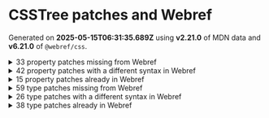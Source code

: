 # CSSTree patches and Webref

Generated on **2025-05-15T06:31:35.689Z** using **v2.21.0** of MDN data and **v6.21.0** of `@webref/css`.


<details>
<summary>33 property patches missing from Webref</summary>

- `-moz-background-clip`
```
padding | border
```
- `-moz-border-radius-bottomleft`
```
<'border-bottom-left-radius'>
```
- `-moz-border-radius-bottomright`
```
<'border-bottom-right-radius'>
```
- `-moz-border-radius-topleft`
```
<'border-top-left-radius'>
```
- `-moz-border-radius-topright`
```
<'border-bottom-right-radius'>
```
- `-moz-control-character-visibility`
```
visible | hidden
```
- `-moz-osx-font-smoothing`
```
auto | grayscale
```
- `-moz-user-select`
```
none | text | all | -moz-none
```
- `-ms-flex-align`
```
start | end | center | baseline | stretch
```
- `-ms-flex-item-align`
```
auto | start | end | center | baseline | stretch
```
- `-ms-flex-line-pack`
```
start | end | center | justify | distribute | stretch
```
- `-ms-flex-negative`
```
<'flex-shrink'>
```
- `-ms-flex-order`
```
<integer>
```
- `-ms-flex-pack`
```
start | end | center | justify | distribute
```
- `-ms-flex-positive`
```
<'flex-grow'>
```
- `-ms-flex-preferred-size`
```
<'flex-basis'>
```
- `-ms-grid-column-align`
```
start | end | center | stretch
```
- `-ms-grid-row-align`
```
start | end | center | stretch
```
- `-ms-hyphenate-limit-last`
```
none | always | column | page | spread
```
- `-ms-interpolation-mode`
```
nearest-neighbor | bicubic
```
- `-webkit-column-break-after`
```
always | auto | avoid
```
- `-webkit-column-break-before`
```
always | auto | avoid
```
- `-webkit-column-break-inside`
```
always | auto | avoid
```
- `-webkit-font-smoothing`
```
auto | none | antialiased | subpixel-antialiased
```
- `-webkit-print-color-adjust`
```
economy | exact
```
- `-webkit-text-security`
```
none | circle | disc | square
```
- `-webkit-user-drag`
```
none | element | auto
```
- [`-webkit-user-select`](https://drafts.csswg.org/css-ui-4/#propdef--webkit-user-select)
```
webref:  undefined
csstree: auto | none | text | all
```
- `behavior`
```
<url>+
```
- `glyph-orientation-horizontal`
```
<angle>
```
- `kerning`
```
auto | <svg-length>
```
- `src`
```
[ <url> [ format( <string># ) ]? | local( <family-name> ) ]#
```
- `unicode-range`
```
<urange>#
```
</details>


<details>
<summary>42 property patches with a different syntax in Webref</summary>

- [`-webkit-appearance`](https://drafts.csswg.org/css-ui-4/#propdef--webkit-appearance)
```
webref:  none | auto | base | <compat-auto> | <compat-special> | base
csstree: none | button | button-bevel | caps-lock-indicator | caret | checkbox | default-button | inner-spin-button | listbox | listitem | media-controls-background | media-controls-fullscreen-background | media-current-time-display | media-enter-fullscreen-button | media-exit-fullscreen-button | media-fullscreen-button | media-mute-button | media-overlay-play-button | media-play-button | media-seek-back-button | media-seek-forward-button | media-slider | media-sliderthumb | media-time-remaining-display | media-toggle-closed-captions-button | media-volume-slider | media-volume-slider-container | media-volume-sliderthumb | menulist | menulist-button | menulist-text | menulist-textfield | meter | progress-bar | progress-bar-value | push-button | radio | scrollbarbutton-down | scrollbarbutton-left | scrollbarbutton-right | scrollbarbutton-up | scrollbargripper-horizontal | scrollbargripper-vertical | scrollbarthumb-horizontal | scrollbarthumb-vertical | scrollbartrack-horizontal | scrollbartrack-vertical | searchfield | searchfield-cancel-button | searchfield-decoration | searchfield-results-button | searchfield-results-decoration | slider-horizontal | slider-vertical | sliderthumb-horizontal | sliderthumb-vertical | square-button | textarea | textfield | -apple-pay-button
```
- [`-webkit-background-clip`](https://compat.spec.whatwg.org/#propdef--webkit-background-clip)
```
webref:  <bg-clip>#
csstree: [ <box> | border | padding | content | text ]#
```
- [`-webkit-mask-box-image`](https://compat.spec.whatwg.org/#propdef--webkit-mask-box-image)
```
webref:  <'mask-border-source'> || <'mask-border-slice'> [ / <'mask-border-width'>? [ / <'mask-border-outset'> ]? ]? || <'mask-border-repeat'> || <'mask-border-mode'>
csstree: [ <url> | <gradient> | none ] [ <length-percentage>{4} <-webkit-mask-box-repeat>{2} ]?
```
- [`alignment-baseline`](https://drafts.csswg.org/css-inline-3/#propdef-alignment-baseline)
```
webref:  baseline | text-bottom | alphabetic | ideographic | middle | central | mathematical | text-top
csstree: auto | baseline | before-edge | text-before-edge | middle | central | after-edge | text-after-edge | ideographic | alphabetic | hanging | mathematical
```
- [`baseline-shift`](https://drafts.csswg.org/css-inline-3/#propdef-baseline-shift)
```
webref:  <length-percentage> | sub | super | top | center | bottom
csstree: baseline | sub | super | <svg-length>
```
- [`container-type`](https://drafts.csswg.org/css-conditional-5/#propdef-container-type)
```
webref:  normal | [ [ size | inline-size ] || scroll-state ]
csstree: normal || [ size | inline-size ]
```
- [`cue-after`](https://drafts.csswg.org/css-speech-1/#propdef-cue-after)
```
webref:  <uri> <decibel>? | none
csstree: <url> <decibel>? | none
```
- [`cue-before`](https://drafts.csswg.org/css-speech-1/#propdef-cue-before)
```
webref:  <uri> <decibel>? | none
csstree: <url> <decibel>? | none
```
- [`cursor`](https://drafts.csswg.org/css-ui-4/#propdef-cursor)
```
webref:  [ [ <url> | <url-set> ] [<x> <y>]? ]#? [ auto | default | none | context-menu | help | pointer | progress | wait | cell | crosshair | text | vertical-text | alias | copy | move | no-drop | not-allowed | grab | grabbing | e-resize | n-resize | ne-resize | nw-resize | s-resize | se-resize | sw-resize | w-resize | ew-resize | ns-resize | nesw-resize | nwse-resize | col-resize | row-resize | all-scroll | zoom-in | zoom-out ]
csstree: [ [ <url> [ <x> <y> ]? , ]* [ auto | default | none | context-menu | help | pointer | progress | wait | cell | crosshair | text | vertical-text | alias | copy | move | no-drop | not-allowed | e-resize | n-resize | ne-resize | nw-resize | s-resize | se-resize | sw-resize | w-resize | ew-resize | ns-resize | nesw-resize | nwse-resize | col-resize | row-resize | all-scroll | zoom-in | zoom-out | grab | grabbing | hand | -webkit-grab | -webkit-grabbing | -webkit-zoom-in | -webkit-zoom-out | -moz-grab | -moz-grabbing | -moz-zoom-in | -moz-zoom-out ] ]
```
- [`display`](https://drafts.csswg.org/css-display-4/#propdef-display)
```
webref:  [ <display-outside> || <display-inside> ] | <display-listitem> | <display-internal> | <display-box> | <display-legacy> | <display-outside> || [ <display-inside> | math ]
csstree: | <-non-standard-display>
```
- [`dominant-baseline`](https://drafts.csswg.org/css-inline-3/#propdef-dominant-baseline)
```
webref:  auto | text-bottom | alphabetic | ideographic | middle | central | mathematical | hanging | text-top
csstree: auto | use-script | no-change | reset-size | ideographic | alphabetic | hanging | mathematical | central | middle | text-after-edge | text-before-edge
```
- [`fill-opacity`](https://drafts.fxtf.org/fill-stroke-3/#propdef-fill-opacity)
```
webref:  <'opacity'>
csstree: <number-zero-one>
```
- [`filter`](https://drafts.fxtf.org/filter-effects-1/#propdef-filter)
```
webref:  none | <filter-value-list>
csstree: | <-ms-filter-function-list>
```
- [`font`](https://drafts.csswg.org/css-fonts-4/#propdef-font)
```
webref:  [ [ <'font-style'> || <font-variant-css2> || <'font-weight'> || <font-width-css3> ]? <'font-size'> [ / <'line-height'> ]? <'font-family'># ] | <system-family-name>
csstree: [ [ <'font-style'> || <font-variant-css2> || <'font-weight'> || <font-width-css3> ]? <'font-size'> [ / <'line-height'> ]? <'font-family'># ] | <system-family-name> | <-non-standard-font>
```
- [`glyph-orientation-vertical`](https://drafts.csswg.org/css-writing-modes-4/#propdef-glyph-orientation-vertical)
```
webref:  auto | 0deg | 90deg | 0 | 90
csstree: <angle>
```
- [`height`](https://drafts.csswg.org/css-sizing-3/#propdef-height)
```
webref:  auto | <length-percentage [0,∞]> | min-content | max-content | fit-content(<length-percentage [0,∞]>) | <calc-size()> | <anchor-size()> | stretch | fit-content | contain
csstree: | stretch | <-non-standard-size>
```
- [`image-rendering`](https://drafts.csswg.org/css-images-3/#propdef-image-rendering)
```
webref:  auto | smooth | high-quality | pixelated | crisp-edges
csstree: | optimizeSpeed | optimizeQuality | <-non-standard-image-rendering>
```
- [`max-height`](https://drafts.csswg.org/css-sizing-3/#propdef-max-height)
```
webref:  none | <length-percentage [0,∞]> | min-content | max-content | fit-content(<length-percentage [0,∞]>) | <calc-size()> | <anchor-size()> | stretch | fit-content | contain
csstree: | stretch | <-non-standard-size>
```
- [`max-width`](https://drafts.csswg.org/css-sizing-3/#propdef-max-width)
```
webref:  none | <length-percentage [0,∞]> | min-content | max-content | fit-content(<length-percentage [0,∞]>) | <calc-size()> | <anchor-size()> | stretch | fit-content | contain
csstree: | stretch | <-non-standard-size>
```
- [`min-height`](https://drafts.csswg.org/css-sizing-3/#propdef-min-height)
```
webref:  auto | <length-percentage [0,∞]> | min-content | max-content | fit-content(<length-percentage [0,∞]>) | <calc-size()> | <anchor-size()> | stretch | fit-content | contain
csstree: | stretch | <-non-standard-size>
```
- [`min-width`](https://drafts.csswg.org/css-sizing-3/#propdef-min-width)
```
webref:  auto | <length-percentage [0,∞]> | min-content | max-content | fit-content(<length-percentage [0,∞]>) | <calc-size()> | <anchor-size()> | stretch | fit-content | contain
csstree: | stretch | <-non-standard-size>
```
- [`overflow`](https://drafts.csswg.org/css-overflow-3/#propdef-overflow)
```
webref:  <'overflow-block'>{1,2}
csstree: | <-non-standard-overflow>
```
- [`pause-after`](https://drafts.csswg.org/css-speech-1/#propdef-pause-after)
```
webref:  <time [0s,∞]> | none | x-weak | weak | medium | strong | x-strong
csstree: <time> | none | x-weak | weak | medium | strong | x-strong
```
- [`pause-before`](https://drafts.csswg.org/css-speech-1/#propdef-pause-before)
```
webref:  <time [0s,∞]> | none | x-weak | weak | medium | strong | x-strong
csstree: <time> | none | x-weak | weak | medium | strong | x-strong
```
- [`position`](https://drafts.csswg.org/css-position-3/#propdef-position)
```
webref:  static | relative | absolute | sticky | fixed | <running()>
csstree: | -webkit-sticky
```
- [`rest-after`](https://drafts.csswg.org/css-speech-1/#propdef-rest-after)
```
webref:  <time [0s,∞]> | none | x-weak | weak | medium | strong | x-strong
csstree: <time> | none | x-weak | weak | medium | strong | x-strong
```
- [`rest-before`](https://drafts.csswg.org/css-speech-1/#propdef-rest-before)
```
webref:  <time [0s,∞]> | none | x-weak | weak | medium | strong | x-strong
csstree: <time> | none | x-weak | weak | medium | strong | x-strong
```
- [`scroll-timeline`](https://drafts.csswg.org/scroll-animations-1/#propdef-scroll-timeline)
```
webref:  [ <'scroll-timeline-name'> <'scroll-timeline-axis'>? ]#
csstree: [ <'scroll-timeline-name'> || <'scroll-timeline-axis'> ]#
```
- [`stroke-dasharray`](https://drafts.fxtf.org/fill-stroke-3/#propdef-stroke-dasharray)
```
webref:  none | [<length-percentage> | <number>]+#
csstree: none | [ <svg-length>+ ]#
```
- [`stroke-dashoffset`](https://drafts.fxtf.org/fill-stroke-3/#propdef-stroke-dashoffset)
```
webref:  <length-percentage> | <number>
csstree: <svg-length>
```
- [`stroke-linejoin`](https://drafts.fxtf.org/fill-stroke-3/#propdef-stroke-linejoin)
```
webref:  [ crop | arcs | miter ] || [ bevel | round | fallback ]
csstree: miter | round | bevel
```
- [`stroke-miterlimit`](https://drafts.fxtf.org/fill-stroke-3/#propdef-stroke-miterlimit)
```
webref:  <number>
csstree: <number-one-or-greater>
```
- [`stroke-width`](https://drafts.fxtf.org/fill-stroke-3/#propdef-stroke-width)
```
webref:  [<length-percentage> | <number>]#
csstree: <svg-length>
```
- [`unicode-bidi`](https://drafts.csswg.org/css-writing-modes-4/#propdef-unicode-bidi)
```
webref:  normal | embed | isolate | bidi-override | isolate-override | plaintext
csstree: | -moz-isolate | -moz-isolate-override | -moz-plaintext | -webkit-isolate | -webkit-isolate-override | -webkit-plaintext
```
- [`voice-duration`](https://drafts.csswg.org/css-speech-1/#propdef-voice-duration)
```
webref:  auto | <time [0s,∞]>
csstree: auto | <time>
```
- [`voice-family`](https://drafts.csswg.org/css-speech-1/#propdef-voice-family)
```
webref:  [[<family-name> | <generic-voice>],]* [<family-name> | <generic-voice>] | preserve
csstree: [ [ <family-name> | <generic-voice> ] , ]* [ <family-name> | <generic-voice> ] | preserve
```
- [`voice-pitch`](https://drafts.csswg.org/css-speech-1/#propdef-voice-pitch)
```
webref:  <frequency [0Hz,∞]> && absolute | [[x-low | low | medium | high | x-high] || [<frequency> | <semitones> | <percentage>]]
csstree: <frequency> && absolute | [ [ x-low | low | medium | high | x-high ] || [ <frequency> | <semitones> | <percentage> ] ]
```
- [`voice-range`](https://drafts.csswg.org/css-speech-1/#propdef-voice-range)
```
webref:  <frequency [0Hz,∞]> && absolute | [[x-low | low | medium | high | x-high] || [<frequency> | <semitones> | <percentage>]]
csstree: <frequency> && absolute | [ [ x-low | low | medium | high | x-high ] || [ <frequency> | <semitones> | <percentage> ] ]
```
- [`voice-rate`](https://drafts.csswg.org/css-speech-1/#propdef-voice-rate)
```
webref:  [normal | x-slow | slow | medium | fast | x-fast] || <percentage [0,∞]>
csstree: [ normal | x-slow | slow | medium | fast | x-fast ] || <percentage>
```
- [`width`](https://drafts.csswg.org/css-sizing-3/#propdef-width)
```
webref:  auto | <length-percentage [0,∞]> | min-content | max-content | fit-content(<length-percentage [0,∞]>) | <calc-size()> | <anchor-size()> | stretch | fit-content | contain
csstree: | stretch | <-non-standard-size>
```
- [`word-break`](https://drafts.csswg.org/css-text-4/#propdef-word-break)
```
webref:  normal | break-all | keep-all | manual | auto-phrase | break-word
csstree: normal | break-all | keep-all | break-word | auto-phrase
```
- [`writing-mode`](https://drafts.csswg.org/css-writing-modes-4/#propdef-writing-mode)
```
webref:  horizontal-tb | vertical-rl | vertical-lr | sideways-rl | sideways-lr
csstree: | <svg-writing-mode>
```
</details>


<details>
<summary>15 property patches already in Webref</summary>

- [`background-clip`](https://drafts.csswg.org/css-backgrounds-4/#propdef-background-clip)
- [`cue`](https://drafts.csswg.org/css-speech-1/#propdef-cue)
- [`fill`](https://svgwg.org/svg2-draft/painting.html#FillProperty)
- [`letter-spacing`](https://drafts.csswg.org/css-text-4/#propdef-letter-spacing)
- [`pause`](https://drafts.csswg.org/css-speech-1/#propdef-pause)
- [`rest`](https://drafts.csswg.org/css-speech-1/#propdef-rest)
- [`scroll-timeline-name`](https://drafts.csswg.org/scroll-animations-1/#propdef-scroll-timeline-name)
- [`speak`](https://drafts.csswg.org/css-speech-1/#propdef-speak)
- [`speak-as`](https://drafts.csswg.org/css-speech-1/#propdef-speak-as)
- [`stroke`](https://svgwg.org/svg2-draft/painting.html#StrokeProperty)
- [`text-wrap`](https://drafts.csswg.org/css-text-4/#propdef-text-wrap)
- [`voice-balance`](https://drafts.csswg.org/css-speech-1/#propdef-voice-balance)
- [`voice-stress`](https://drafts.csswg.org/css-speech-1/#propdef-voice-stress)
- [`voice-volume`](https://drafts.csswg.org/css-speech-1/#propdef-voice-volume)
- [`white-space-trim`](https://drafts.csswg.org/css-text-4/#propdef-white-space-trim)
</details>


<details>
<summary>59 type patches missing from Webref</summary>

- `-legacy-gradient`
```
<-webkit-gradient()> | <-legacy-linear-gradient> | <-legacy-repeating-linear-gradient> | <-legacy-radial-gradient> | <-legacy-repeating-radial-gradient>
```
- `-legacy-linear-gradient`
```
-moz-linear-gradient( <-legacy-linear-gradient-arguments> ) | -webkit-linear-gradient( <-legacy-linear-gradient-arguments> ) | -o-linear-gradient( <-legacy-linear-gradient-arguments> )
```
- `-legacy-linear-gradient-arguments`
```
[ <angle> | <side-or-corner> ]? , <color-stop-list>
```
- `-legacy-radial-gradient`
```
-moz-radial-gradient( <-legacy-radial-gradient-arguments> ) | -webkit-radial-gradient( <-legacy-radial-gradient-arguments> ) | -o-radial-gradient( <-legacy-radial-gradient-arguments> )
```
- `-legacy-radial-gradient-arguments`
```
[ <position> , ]? [ [ [ <-legacy-radial-gradient-shape> || <-legacy-radial-gradient-size> ] | [ <length> | <percentage> ]{2} ] , ]? <color-stop-list>
```
- `-legacy-radial-gradient-shape`
```
circle | ellipse
```
- `-legacy-radial-gradient-size`
```
closest-side | closest-corner | farthest-side | farthest-corner | contain | cover
```
- `-legacy-repeating-linear-gradient`
```
-moz-repeating-linear-gradient( <-legacy-linear-gradient-arguments> ) | -webkit-repeating-linear-gradient( <-legacy-linear-gradient-arguments> ) | -o-repeating-linear-gradient( <-legacy-linear-gradient-arguments> )
```
- `-legacy-repeating-radial-gradient`
```
-moz-repeating-radial-gradient( <-legacy-radial-gradient-arguments> ) | -webkit-repeating-radial-gradient( <-legacy-radial-gradient-arguments> ) | -o-repeating-radial-gradient( <-legacy-radial-gradient-arguments> )
```
- `-ms-filter-function`
```
<-ms-filter-function-progid> | <-ms-filter-function-legacy>
```
- `-ms-filter-function-legacy`
```
<ident-token> | <function-token> <any-value>? )
```
- `-ms-filter-function-list`
```
<-ms-filter-function>+
```
- `-ms-filter-function-progid`
```
'progid:' [ <ident-token> '.' ]* [ <ident-token> | <function-token> <any-value>? ) ]
```
- `-non-standard-color`
```
-moz-ButtonDefault | -moz-ButtonHoverFace | -moz-ButtonHoverText | -moz-CellHighlight | -moz-CellHighlightText | -moz-Combobox | -moz-ComboboxText | -moz-Dialog | -moz-DialogText | -moz-dragtargetzone | -moz-EvenTreeRow | -moz-Field | -moz-FieldText | -moz-html-CellHighlight | -moz-html-CellHighlightText | -moz-mac-accentdarkestshadow | -moz-mac-accentdarkshadow | -moz-mac-accentface | -moz-mac-accentlightesthighlight | -moz-mac-accentlightshadow | -moz-mac-accentregularhighlight | -moz-mac-accentregularshadow | -moz-mac-chrome-active | -moz-mac-chrome-inactive | -moz-mac-focusring | -moz-mac-menuselect | -moz-mac-menushadow | -moz-mac-menutextselect | -moz-MenuHover | -moz-MenuHoverText | -moz-MenuBarText | -moz-MenuBarHoverText | -moz-nativehyperlinktext | -moz-OddTreeRow | -moz-win-communicationstext | -moz-win-mediatext | -moz-activehyperlinktext | -moz-default-background-color | -moz-default-color | -moz-hyperlinktext | -moz-visitedhyperlinktext | -webkit-activelink | -webkit-focus-ring-color | -webkit-link | -webkit-text
```
- `-non-standard-display`
```
-ms-inline-flexbox | -ms-grid | -ms-inline-grid | -webkit-flex | -webkit-inline-flex | -webkit-box | -webkit-inline-box | -moz-inline-stack | -moz-box | -moz-inline-box
```
- `-non-standard-font`
```
-apple-system-body | -apple-system-headline | -apple-system-subheadline | -apple-system-caption1 | -apple-system-caption2 | -apple-system-footnote | -apple-system-short-body | -apple-system-short-headline | -apple-system-short-subheadline | -apple-system-short-caption1 | -apple-system-short-footnote | -apple-system-tall-body
```
- `-non-standard-generic-family`
```
-apple-system | BlinkMacSystemFont
```
- `-non-standard-image-rendering`
```
optimize-contrast | -moz-crisp-edges | -o-crisp-edges | -webkit-optimize-contrast
```
- `-non-standard-overflow`
```
overlay | -moz-scrollbars-none | -moz-scrollbars-horizontal | -moz-scrollbars-vertical | -moz-hidden-unscrollable
```
- `-non-standard-size`
```
intrinsic | min-intrinsic | -webkit-fill-available | -webkit-fit-content | -webkit-min-content | -webkit-max-content  | -moz-available | -moz-fit-content | -moz-min-content | -moz-max-content
```
- `-webkit-gradient-color-stop`
```
from( <color> ) | color-stop( [ <number-zero-one> | <percentage> ] , <color> ) | to( <color> )
```
- `-webkit-gradient-point`
```
[ left | center | right | <length-percentage> ] [ top | center | bottom | <length-percentage> ]
```
- `-webkit-gradient-radius`
```
<length> | <percentage>
```
- `-webkit-gradient-type`
```
linear | radial
```
- `-webkit-gradient()`
```
-webkit-gradient( <-webkit-gradient-type>, <-webkit-gradient-point> [, <-webkit-gradient-point> | , <-webkit-gradient-radius>, <-webkit-gradient-point> ] [, <-webkit-gradient-radius>]? [, <-webkit-gradient-color-stop>]* )
```
- `-webkit-mask-box-repeat`
```
repeat | stretch | round
```
- `absolute-color-base`
```
<hex-color> | <absolute-color-function> | <named-color> | transparent
```
- `absolute-color-function`
```
<rgb()> | <rgba()> | <hsl()> | <hsla()> | <hwb()> | <lab()> | <lch()> | <oklab()> | <oklch()> | <color()>
```
- `age`
```
child | young | old
```
- `anchor-element`
```
<dashed-ident>
```
- `attr-fallback`
```
<any-value>
```
- [`basic-shape`](https://drafts.csswg.org/css-shapes-1/#typedef-basic-shape)
```
webref:  undefined
csstree: <inset()> | <xywh()> | <rect()> | <circle()> | <ellipse()> | <polygon()> | <path()>
```
- [`bottom`](https://drafts.csswg.org/css2/#value-def-bottom)
```
webref:  undefined
csstree: <length> | auto
```
- `declaration`
```
<ident-token> : <declaration-value>? [ '!' important ]?
```
- [`declaration-list`](https://drafts.csswg.org/css-syntax-3/#typedef-declaration-list)
```
webref:  undefined
csstree: [ <declaration>? ';' ]* <declaration>?
```
- `forgiving-relative-selector-list`
```
<relative-real-selector-list>
```
- [`forgiving-selector-list`](https://drafts.csswg.org/selectors-4/#typedef-forgiving-selector-list)
```
webref:  undefined
csstree: <complex-real-selector-list>
```
- `gender`
```
male | female | neutral
```
- `inset-area`
```
[ [ left | center | right | span-left | span-right | x-start | x-end | span-x-start | span-x-end | x-self-start | x-self-end | span-x-self-start | span-x-self-end | span-all ] || [ top | center | bottom | span-top | span-bottom | y-start | y-end | span-y-start | span-y-end | y-self-start | y-self-end | span-y-self-start | span-y-self-end | span-all ] | [ block-start | center | block-end | span-block-start | span-block-end | span-all ] || [ inline-start | center | inline-end | span-inline-start | span-inline-end | span-all ] | [ self-block-start | self-block-end | span-self-block-start | span-self-block-end | span-all ] || [ self-inline-start | self-inline-end | span-self-inline-start | span-self-inline-end | span-all ] | [ start | center | end | span-start | span-end | span-all ]{1,2} | [ self-start | center | self-end | span-self-start | span-self-end | span-all ]{1,2} ]
```
- [`left`](https://drafts.csswg.org/css2/#value-def-left)
```
webref:  undefined
csstree: <length> | auto
```
- `number-one-or-greater`
```
<number [1,∞]>
```
- `number-zero-one`
```
<number [0,1]>
```
- `palette-identifier`
```
<dashed-ident>
```
- `rect()`
```
rect( [ <length-percentage> | auto ]{4} [ round <'border-radius'> ]? )
```
- [`right`](https://drafts.csswg.org/css2/#value-def-right)
```
webref:  undefined
csstree: <length> | auto
```
- [`scope-end`](https://drafts.csswg.org/css-cascade-6/#typedef-scope-end)
```
webref:  undefined
csstree: <forgiving-selector-list>
```
- [`scope-start`](https://drafts.csswg.org/css-cascade-6/#typedef-scope-start)
```
webref:  undefined
csstree: <forgiving-selector-list>
```
- [`shape`](https://drafts.csswg.org/css2/#value-def-shape)
```
webref:  undefined
csstree: rect( <top>, <right>, <bottom>, <left> ) | rect( <top> <right> <bottom> <left> )
```
- [`size-feature`](https://drafts.csswg.org/css-conditional-5/#typedef-size-feature)
```
webref:  undefined
csstree: <mf-plain> | <mf-boolean> | <mf-range>
```
- `style-condition`
```
not <style-in-parens> | <style-in-parens> [ [ and <style-in-parens> ]* | [ or <style-in-parens> ]* ]
```
- [`style-feature`](https://drafts.csswg.org/css-conditional-5/#typedef-style-feature)
```
webref:  undefined
csstree: <declaration>
```
- `svg-length`
```
<percentage> | <length> | <number>
```
- `svg-writing-mode`
```
lr-tb | rl-tb | tb-rl | lr | rl | tb
```
- [`top`](https://drafts.csswg.org/css2/#value-def-top)
```
webref:  undefined
csstree: <length> | auto
```
- `try-tactic`
```
flip-block || flip-inline || flip-start
```
- [`url-modifier`](https://drafts.csswg.org/css-values-4/#typedef-url-modifier)
```
webref:  undefined
csstree: <ident> | <function-token> <any-value> )
```
- `x`
```
<number>
```
- `xywh()`
```
xywh( <length-percentage>{2} <length-percentage [0,∞]>{2} [ round <'border-radius'> ]? )
```
- `y`
```
<number>
```
</details>


<details>
<summary>26 type patches with a different syntax in Webref</summary>

- [`anchor-size()`](https://drafts.csswg.org/css-anchor-position-1/#funcdef-anchor-size)
```
webref:  anchor-size( [ <anchor-name> || <anchor-size> ]? , <length-percentage>? )
csstree: anchor-size( [ <anchor-element> || <anchor-size> ]? , <length-percentage>? )
```
- [`anchor()`](https://drafts.csswg.org/css-anchor-position-1/#funcdef-anchor)
```
webref:  anchor( <anchor-name>? && <anchor-side>, <length-percentage>? )
csstree: anchor( <anchor-element>? && <anchor-side>, <length-percentage>? )
```
- [`attr-name`](https://drafts.csswg.org/css-values-5/#typedef-attr-name)
```
webref:  [ <ident-token>? '|' ]? <ident-token>
csstree: <wq-name>
```
- [`bg-clip`](https://drafts.csswg.org/css-backgrounds-4/#typedef-bg-clip)
```
webref:  <visual-box> | border-area| text
csstree: <box> | border | text
```
- [`color`](https://drafts.csswg.org/css-color-5/#typedef-color)
```
webref:  <color-base> | currentColor | <system-color> | <contrast-color()> | <device-cmyk()> | <light-dark()>
csstree: <color-base> | currentColor | <system-color> | <device-cmyk()>  | <light-dark()> | <-non-standard-color>
```
- [`color-function`](https://drafts.csswg.org/css-color-hdr-1/#typedef-color-function)
```
webref:  <rgb()> | <rgba()> | <hsl()> | <hsla()> | <hwb()> | <lab()> | <lch()> | <oklab()> | <oklch()> | <ictcp()> | <jzazbz()> | <jzczhz()> | <color()>
csstree: <rgb()> | <rgba()> | <hsl()> | <hsla()> | <hwb()> | <lab()> | <lch()> | <oklab()> | <oklch()> | <color()>
```
- [`color()`](https://drafts.csswg.org/css-color-5/#funcdef-color)
```
webref:  color( [from <color>]? <colorspace-params> [ / [ <alpha-value> | none ] ]? )
csstree: color( <colorspace-params> [ / [ <alpha-value> | none ] ]? )
```
- [`colorspace-params`](https://drafts.csswg.org/css-color-5/#typedef-colorspace-params)
```
webref:  [<custom-params> | <predefined-rgb-params> | <xyz-params>]
csstree: [ <predefined-rgb-params> | <xyz-params>]
```
- [`container-condition`](https://drafts.csswg.org/css-conditional-5/#typedef-container-condition)
```
webref:  [ <container-name>? <container-query>? ]!
csstree: not <query-in-parens> | <query-in-parens> [ [ and <query-in-parens> ]* | [ or <query-in-parens> ]* ]
```
- [`content-list`](https://drafts.csswg.org/css-gcpm-3/#content-list)
```
webref:  [ <string> | <counter()> | <counters()> | <content()> | <attr()> ]+
csstree: [ <string> | contents | <image> | <counter> | <quote> | <target> | <leader()> | <attr()> ]+
```
- [`coord-box`](https://drafts.csswg.org/css-box-4/#typedef-coord-box)
```
webref:  <paint-box> | view-box
csstree: content-box | padding-box | border-box | fill-box | stroke-box | view-box
```
- [`element()`](https://drafts.csswg.org/css-images-4/#funcdef-element)
```
webref:  element( <id-selector> )
csstree: element( <custom-ident> , [ first | start | last | first-except ]? ) | element( <id-selector> )
```
- [`generic-family`](https://drafts.csswg.org/css-fonts-4/#typedef-generic-family)
```
webref:  <generic-script-specific>| <generic-complete> | <generic-incomplete>
csstree: <generic-script-specific>| <generic-complete> | <generic-incomplete> | <-non-standard-generic-family>
```
- [`generic-script-specific`](https://drafts.csswg.org/css-fonts-4/#typedef-generic-script-specific)
```
webref:  generic(fangsong) | generic(kai) | generic(khmer-mul) | generic(nastaliq)
csstree: generic(kai) | generic(fangsong) | generic(nastaliq)
```
- [`gradient`](https://drafts.csswg.org/css-images-4/#typedef-gradient)
```
webref:  [ <linear-gradient()> | <repeating-linear-gradient()> | <radial-gradient()> | <repeating-radial-gradient()> | <conic-gradient()> | <repeating-conic-gradient()> ]
csstree: | <-legacy-gradient>
```
- [`legacy-pseudo-element-selector`](https://drafts.csswg.org/selectors-4/#typedef-legacy-pseudo-element-selector)
```
webref:  : [before | after | first-line | first-letter]
csstree:  ':' [before | after | first-line | first-letter]
```
- [`oklab()`](https://drafts.csswg.org/css-color-5/#funcdef-oklab)
```
webref:  oklab([from <color>]? [<percentage> | <number> | none] [<percentage> | <number> | none] [<percentage> | <number> | none] [ / [<alpha-value> | none] ]? )
csstree: oklab( [ <percentage> | <number> | none] [ <percentage> | <number> | none] [ <percentage> | <number> | none] [ / [<alpha-value> | none] ]? )
```
- [`oklch()`](https://drafts.csswg.org/css-color-5/#funcdef-oklch)
```
webref:  oklch([from <color>]? [<percentage> | <number> | none] [<percentage> | <number> | none] [<hue> | none] [ / [<alpha-value> | none] ]? )
csstree: oklch( [ <percentage> | <number> | none] [ <percentage> | <number> | none] [ <hue> | none] [ / [<alpha-value> | none] ]? )
```
- [`paint`](https://drafts.fxtf.org/fill-stroke-3/#typedef-paint)
```
webref:  none | <image> | <svg-paint>
csstree: none | <color> | <url> [ none | <color> ]? | context-fill | context-stroke
```
- [`predefined-rgb`](https://drafts.csswg.org/css-color-hdr-1/#typedef-predefined-rgb)
```
webref:  srgb | srgb-linear | display-p3 | a98-rgb | prophoto-rgb | rec2020 | rec2100-pq | rec2100-hlg | rec2100-linear
csstree: srgb | srgb-linear | display-p3 | a98-rgb | prophoto-rgb | rec2020
```
- [`pseudo-element-selector`](https://drafts.csswg.org/selectors-4/#typedef-pseudo-element-selector)
```
webref:  : <pseudo-class-selector> | <legacy-pseudo-element-selector>
csstree: ':' <pseudo-class-selector> | <legacy-pseudo-element-selector>
```
- [`query-in-parens`](https://drafts.csswg.org/css-conditional-5/#typedef-query-in-parens)
```
webref:  ( <container-query> ) | ( <size-feature> ) | style( <style-query> ) | scroll-state( <scroll-state-query> ) | <general-enclosed>
csstree: ( <container-condition> ) | ( <size-feature> ) | style( <style-query> ) | <general-enclosed>
```
- [`style-in-parens`](https://drafts.csswg.org/css-conditional-5/#typedef-style-in-parens)
```
webref:  ( <style-query> ) | ( <style-feature> ) | <general-enclosed>
csstree: ( <style-condition> ) | ( <style-feature> ) | <general-enclosed>
```
- [`style-query`](https://drafts.csswg.org/css-conditional-5/#typedef-style-query)
```
webref:  not <style-in-parens> | <style-in-parens> [ [ and <style-in-parens> ]* | [ or <style-in-parens> ]* ] | <style-feature>
csstree: <style-condition> | <style-feature>
```
- [`url`](https://drafts.csswg.org/css-values-4/#url-value)
```
webref:  <url()> | <src()>
csstree: url( <string> <url-modifier>* ) | <url-token>
```
- [`xyz-params`](https://drafts.csswg.org/css-color-5/#typedef-xyz-params)
```
webref:  <xyz> [ <number> | <percentage> | none ]{3}
csstree: <xyz-space> [ <number> | <percentage> | none ]{3}
```
</details>


<details>
<summary>38 type patches already in Webref</summary>

- [`anchor-name`](https://drafts.csswg.org/css-anchor-position-1/#typedef-anchor-name)
- [`anchor-side`](https://drafts.csswg.org/css-anchor-position-1/#typedef-anchor-side)
- [`anchor-size`](https://drafts.csswg.org/css-anchor-position-1/#typedef-anchor-size)
- [`cmyk-component`](https://drafts.csswg.org/css-color-5/#typedef-cmyk-component)
- [`color-base`](https://drafts.csswg.org/css-color-5/#typedef-color-base)
- [`color-interpolation-method`](https://drafts.csswg.org/css-color-5/#color-interpolation-method)
- [`color-mix()`](https://drafts.csswg.org/css-color-5/#funcdef-color-mix)
- [`color-space`](https://drafts.csswg.org/css-color-5/#typedef-color-space)
- [`combinator`](https://drafts.csswg.org/selectors-4/#typedef-combinator)
- [`complex-real-selector`](https://drafts.csswg.org/selectors-4/#typedef-complex-real-selector)
- [`complex-real-selector-list`](https://drafts.csswg.org/selectors-4/#typedef-complex-real-selector-list)
- [`complex-selector`](https://drafts.csswg.org/selectors-4/#typedef-complex-selector)
- [`complex-selector-unit`](https://drafts.csswg.org/selectors-4/#typedef-complex-selector-unit)
- [`compound-selector`](https://drafts.csswg.org/selectors-4/#typedef-compound-selector)
- [`container-name`](https://drafts.csswg.org/css-conditional-5/#typedef-container-name)
- [`custom-color-space`](https://drafts.csswg.org/css-color-5/#typedef-custom-color-space)
- [`device-cmyk()`](https://drafts.csswg.org/css-color-5/#funcdef-device-cmyk)
- [`font-variant-css2`](https://drafts.csswg.org/css-fonts-4/#font-variant-css21-values)
- [`font-width-css3`](https://drafts.csswg.org/css-fonts-4/#font-width-css3-values)
- [`general-enclosed`](https://drafts.csswg.org/mediaqueries-5/#typedef-general-enclosed)
- [`generic-complete`](https://drafts.csswg.org/css-fonts-4/#typedef-generic-complete)
- [`generic-incomplete`](https://drafts.csswg.org/css-fonts-4/#typedef-generic-incomplete)
- [`generic-voice`](https://drafts.csswg.org/css-speech-1/#typedef-generic-voice)
- [`legacy-device-cmyk-syntax`](https://drafts.csswg.org/css-color-5/#typedef-legacy-device-cmyk-syntax)
- [`modern-device-cmyk-syntax`](https://drafts.csswg.org/css-color-5/#typedef-modern-device-cmyk-syntax)
- [`offset-path`](https://drafts.fxtf.org/motion-1/#typedef-offset-path)
- [`position-area`](https://drafts.csswg.org/css-anchor-position-1/#typedef-position-area)
- [`predefined-rgb-params`](https://drafts.csswg.org/css-color-5/#typedef-predefined-rgb-params)
- [`pseudo-compound-selector`](https://drafts.csswg.org/selectors-4/#typedef-pseudo-compound-selector)
- [`relative-real-selector`](https://drafts.csswg.org/selectors-4/#typedef-relative-real-selector)
- [`relative-real-selector-list`](https://drafts.csswg.org/selectors-4/#typedef-relative-real-selector-list)
- [`selector-list`](https://drafts.csswg.org/selectors-4/#typedef-selector-list)
- [`simple-selector`](https://drafts.csswg.org/selectors-4/#typedef-simple-selector)
- [`simple-selector-list`](https://drafts.csswg.org/selectors-4/#typedef-simple-selector-list)
- [`single-animation-composition`](https://drafts.csswg.org/css-animations-2/#typedef-single-animation-composition)
- [`system-family-name`](https://drafts.csswg.org/css-fonts-4/#system-family-name-value)
- [`try-size`](https://drafts.csswg.org/css-anchor-position-1/#typedef-try-size)
- [`xyz-space`](https://drafts.csswg.org/css-color-4/#typedef-xyz-space)
</details>
